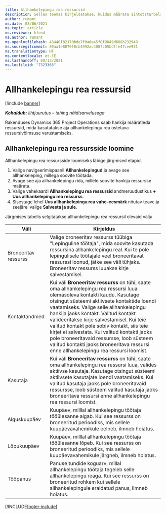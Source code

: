 ```yaml
---
title: Allhankelepingu rea ressursid
description: Selles teemas kirjeldatakse, kuidas määrata sihtotstarbelised ressursid, mille hankija on konkreetse allhankelepingu aja rea jaoks andnud.
author: rumant
ms.date: 08/06/2021
ms.topic: article
ms.reviewer: kfend
ms.author: rumant
ms.openlocfilehash: 48440f82170bde7f0a0a45f8f9849d688b232949
ms.sourcegitcommit: 80aa1e8070f0cb4992ac408fc05bdffe47cee931
ms.translationtype: HT
ms.contentlocale: et-EE
ms.lasthandoff: 08/13/2021
ms.locfileid: "7323366"
---
```

# <a name="subcontract-line-resources"></a>Allhankelepingu rea ressursid

[!include [banner](../../includes/dataverse-preview.md)]

_**Kohaldub:** lihtjuurutus – tehing näidisarvelusega_

Rakenduses Dynamics 365 Project Operations saab hankija määratleda ressursid, mida kasutatakse aja allhankelepingu rea ostetava ressursivõimsuse varustamiseks.

## <a name="create-subcontract-line-resources"></a>Allhankelepingu rea ressursside loomine

Allhankelepingu rea ressursside loomiseks läbige järgmised etapid.

1. Valige navigeerimispaanil **Allhankelepingud** ja avage see allhankeleping, millega soovite töötada.
2. Avage see aja allhankelepingu rida, millele soovite hankija ressursse määrata.
3. Valige vahekaardi **Allhankelepingu rea ressursid** andmeruudustikus **+ Uus allhankelepingu rea ressurss**.
4. Sisestage lehel **Uus allhankelepingu rea vahe-eesmärk** nõutav teave ja seejärel valige **Salvesta ja sule**.

Järgmises tabelis selgitatakse allhankelepingu rea ressursil olevaid välju.

| Väli |  Kirjeldus |
| ----- | ------------ |
| Broneeritav ressurss | Valige broneeritav ressurss tüübiga "Lepinguline töötaja", mida soovite kasutada ressursina allhankelepingu real. Kui te pole lepingulisele töötajale veel broneeritavat ressurssi loonud, jätke see väli tühjaks. Broneeritav ressurss luuakse kirje salvestamisel.  |
| Kontaktandmed | Kui väli **Broneeritav ressurss** on tühi, saate oma allhankelepingu rea ressursi luua olemasoleva kontakti kaudu. Kasutage otsingut süsteemi aktiivsete kontaktide loendi vaatamiseks. Valige selle allhankelepingu hankija jaoks kontakt. Valitud kontakt valideeritakse kirje salvestamisel. Kui teie valitud kontakt pole sobiv kontakt, siis teie kirjet ei salvestata. Kui valitud kontakti jaoks pole broneeritavaid ressursse, loob süsteem valitud kontakti jaoks broneeritava ressursi enne allhankelepingu rea ressursi loomist. |
| Kasutaja | Kui väli **Broneeritav ressurss** on tühi, saate oma allhankelepingu rea ressursi luua, valides aktiivse kasutaja. Kasutage otsingut süsteemi aktiivsete kasutajate loendi vaatamiseks. Kui valitud kasutaja jaoks pole broneeritavaid ressursse, loob süsteem valitud kasutaja jaoks broneeritava ressursi enne allhankelepingu rea ressursi loomist. |
| Alguskuupäev | Kuupäev, milllal allhankelepingu töötaja tööülesanne algab. Kui see ressurss on broneeritud perioodiks, mis sellele kuupäevavahemikule eelneb, ilmneb hoiatus. |
| Lõpukuupäev | Kuupäev, milllal allhankelepingu töötaja tööülesanne lõpeb. Kui see ressurss on broneeritud perioodiks, mis sellele kuupäevavahemikule järgneb, ilmneb hoiatus. |
| Tööpanus | Panuse tundide koguarv, millal allhankelepingu töötaja tegeleb selle allhankelepingu reaga. Kui see ressurss on broneeritud rohkem kui sellele allhankelepingule eraldatud panus, ilmneb hoiatus. |


[!INCLUDE[footer-include](../../includes/footer-banner.md)]
